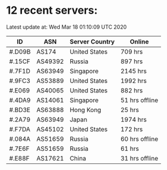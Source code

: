 # 12 recent servers:

Latest update at: Wed Mar 18 01:10:09 UTC 2020

| ID | ASN | Server Country | Online |
| -- | --- | -------------- | ------ |
| #.D09B | AS174 | United States | 709 hrs |
| #.15CF | AS49392 | Russia | 897 hrs |
| #.7F1D | AS63949 | Singapore | 2145 hrs |
| #.9FC3 | AS53889 | United States | 1992 hrs |
| #.E069 | AS40065 | United States | 882 hrs |
| #.4DA9 | AS14061 | Singapore | 51 hrs offline |
| #.BD3E | AS63888 | Hong Kong | 25 hrs |
| #.2A79 | AS63949 | Japan | 1974 hrs |
| #.F7DA | AS45102 | United States | 172 hrs |
| #.084A | AS51659 | Russia | 60 hrs offline |
| #.7E6F | AS51659 | Russia | 61 hrs |
| #.E88F | AS17621 | China | 31 hrs offline |

